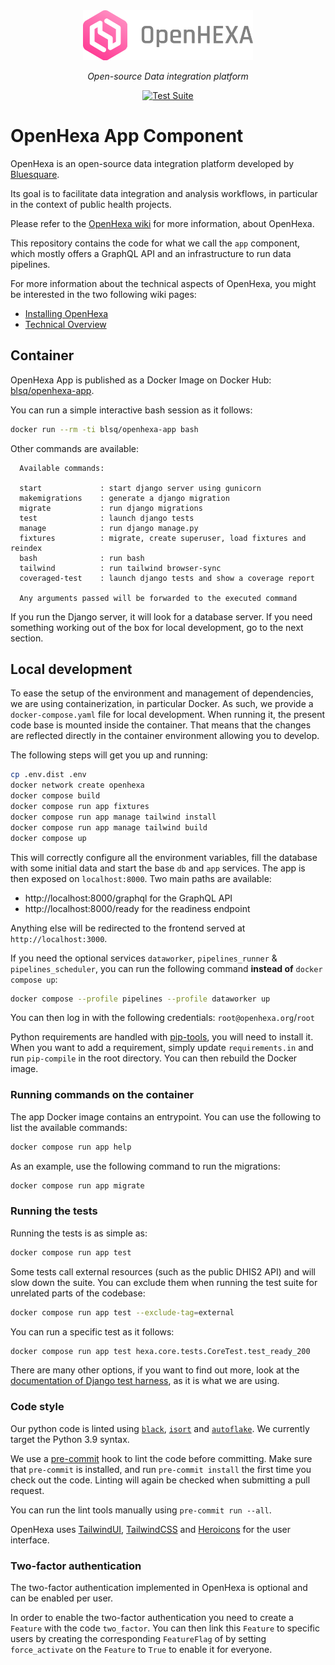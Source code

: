 <div align="center">
   <img alt="OpenHexa Logo" src="https://raw.githubusercontent.com/BLSQ/openhexa-app/main/hexa/static/img/logo/logo_with_text_grey.svg" height="80">
</div>
<p align="center">
    <em>Open-source Data integration platform</em>
</p>
<p align="center">
   <a href="https://github.com/BLSQ/openhexa-app/actions/workflows/test.yml">
      <img alt="Test Suite" src="https://github.com/BLSQ/openhexa-app/actions/workflows/test.yml/badge.svg">
   </a>
</p>

OpenHexa App Component
======================

OpenHexa is an open-source data integration platform developed by [Bluesquare](https://bluesquarehub.com).

Its goal is to facilitate data integration and analysis workflows, in particular in the context of public health 
projects.

Please refer to the [OpenHexa wiki](https://github.com/BLSQ/openhexa/wiki/Home) for more information, about OpenHexa.

This repository contains the code for what we call the `app` component, which mostly offers a GraphQL API and an 
infrastructure to run data pipelines.

For more information about the technical aspects of OpenHexa, you might be interested in the two following wiki pages:

- [Installing OpenHexa](https://github.com/BLSQ/openhexa/wiki/Installation-instructions)
- [Technical Overview](https://github.com/BLSQ/openhexa/wiki/Technical-overview)

Container
---------

OpenHexa App is published as a Docker Image on Docker Hub:
[blsq/openhexa-app](https://hub.docker.com/r/blsq/openhexa-app).

You can run a simple interactive bash session as it follows:

```bash
docker run --rm -ti blsq/openhexa-app bash
```

Other commands are available:

```
  Available commands:

  start             : start django server using gunicorn
  makemigrations    : generate a django migration
  migrate           : run django migrations
  test              : launch django tests
  manage            : run django manage.py
  fixtures          : migrate, create superuser, load fixtures and reindex
  bash              : run bash
  tailwind          : run tailwind browser-sync
  coveraged-test    : launch django tests and show a coverage report

  Any arguments passed will be forwarded to the executed command
```

If you run the Django server, it will look for a database server. If you need
something working out of the box for local development, go to the next section.

Local development
-----------------

To ease the setup of the environment and management of dependencies, we are  using containerization, in particular 
Docker. As such, we provide a `docker-compose.yaml` file for local development. When running it, the present code base 
is mounted inside the container. That means that the changes are reflected directly in the container environment 
allowing you to develop.

The following steps will get you up and running:

```bash
cp .env.dist .env
docker network create openhexa
docker compose build
docker compose run app fixtures
docker compose run app manage tailwind install
docker compose run app manage tailwind build
docker compose up
```

This will correctly configure all the environment variables, fill the database with some initial data and start the 
base `db` and `app` services. The app is then exposed on `localhost:8000`. Two main paths are available:

- http://localhost:8000/graphql for the GraphQL API
- http://localhost:8000/ready for the readiness endpoint 

Anything else will be redirected to the frontend served at `http://localhost:3000`.

If you need the optional services `dataworker`, `pipelines_runner` & `pipelines_scheduler`, you can run the following 
command **instead of** `docker compose up`:

```bash
docker compose --profile pipelines --profile dataworker up 
```

You can then log in with the following credentials: `root@openhexa.org`/`root`

Python requirements are handled with [pip-tools](https://github.com/jazzband/pip-tools), you will need to install it. 
When you want to add a requirement, simply update `requirements.in` and run `pip-compile` in the root directory. You 
can then rebuild the Docker image.

### Running commands on the container

The app Docker image contains an entrypoint. You can use the following to list the available commands:

```bash
docker compose run app help
```

As an example, use the following command to run the migrations:

```bash
docker compose run app migrate
```

### Running the tests

Running the tests is as simple as:

```bash
docker compose run app test
```

Some tests call external resources (such as the public DHIS2 API) and will slow down the suite. You can exclude them
when running the test suite for unrelated parts of the codebase:

```bash
docker compose run app test --exclude-tag=external
```

You can run a specific test as it follows:

```bash
docker compose run app test hexa.core.tests.CoreTest.test_ready_200
```

There are many other options, if you want to find out more, look at the [documentation of Django test harness](https://docs.djangoproject.com/en/4.2/topics/testing/overview/#running-tests),
as it is what we are using.

### Code style

Our python code is linted using [`black`](https://github.com/psf/black), [`isort`](https://github.com/PyCQA/isort) and [`autoflake`](https://github.com/myint/autoflake).
We currently target the Python 3.9 syntax.

We use a [pre-commit](https://pre-commit.com/) hook to lint the code before committing. Make sure that `pre-commit` is
installed, and run `pre-commit install` the first time you check out the code. Linting will again be checked
when submitting a pull request.

You can run the lint tools manually using `pre-commit run --all`.

OpenHexa uses [TailwindUI](https://tailwindui.com/), [TailwindCSS](https://tailwindcss.com/)
and [Heroicons](https://heroicons.com/) for the user interface.


### Two-factor authentication

The two-factor authentication implemented in OpenHexa is optional and can be enabled per user.

In order to enable the two-factor authentication you need to create a `Feature` with the code `two_factor`.
You can then link this `Feature` to specific users by creating the corresponding `FeatureFlag` of by setting 
`force_activate` on the `Feature` to `True` to enable it for everyone.